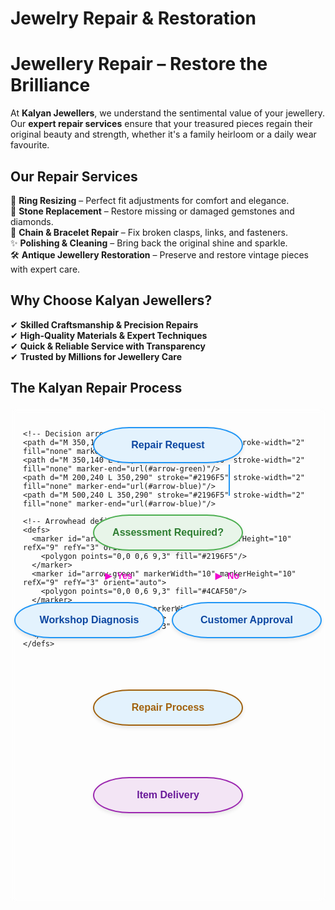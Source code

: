  <style>
/* Light Theme */
[data-md-color-scheme="default"] h1, 
[data-md-color-scheme="default"] h2, 
[data-md-color-scheme="default"] h3, 
[data-md-color-scheme="default"] h4, 
[data-md-color-scheme="default"] h5, 
[data-md-color-scheme="default"] h6 {
    color:rgb(194, 91, 185) !important;
}

/* Dark Theme */
[data-md-color-scheme="slate"] h1, 
[data-md-color-scheme="slate"] h2, 
[data-md-color-scheme="slate"] h3, 
[data-md-color-scheme="slate"] h4, 
[data-md-color-scheme="slate"] h5, 
[data-md-color-scheme="slate"] h6 {
    color:rgb(206, 118, 3) !important;
}
</style>

# Jewelry Repair & Restoration



# **Jewellery Repair – Restore the Brilliance**  

At **Kalyan Jewellers**, we understand the sentimental value of your jewellery. Our **expert repair services** ensure that your treasured pieces regain their original beauty and strength, whether it's a family heirloom or a daily wear favourite.  

## **Our Repair Services**  
🔧 **Ring Resizing** – Perfect fit adjustments for comfort and elegance.  
💎 **Stone Replacement** – Restore missing or damaged gemstones and diamonds.  
🔗 **Chain & Bracelet Repair** – Fix broken clasps, links, and fasteners.  
✨ **Polishing & Cleaning** – Bring back the original shine and sparkle.  
🛠 **Antique Jewellery Restoration** – Preserve and restore vintage pieces with expert care.  

## **Why Choose Kalyan Jewellers?**  
✔ **Skilled Craftsmanship & Precision Repairs**  
✔ **High-Quality Materials & Expert Techniques**  
✔ **Quick & Reliable Service with Transparency**  
✔ **Trusted by Millions for Jewellery Care**  



## The Kalyan Repair Process

<div style="font-family: Arial, sans-serif; max-width: 700px; margin: 20px auto; position: relative; height: 750px; background: rgba(255,255,255,0.1); backdrop-filter: blur(5px); border-radius: 8px; padding: 20px;">

  <!-- SVG Arrows for All Connections -->
  <svg width="100%" height="100%" style="position: absolute; top: 0; left: 0; z-index: 0;">
    <!-- Main vertical arrows -->
    <path d="M 350,90 L 350,140" stroke="#2196F5" stroke-width="2" fill="none" marker-end="url(#arrow-blue)"/>
    <path d="M 350,190 L 350,240" stroke="#2196F5" stroke-width="2" fill="none" marker-end="url(#arrow-blue)"/>
    <path d="M 350,340 L 350,390" stroke="#2196F5" stroke-width="2" fill="none" marker-end="url(#arrow-blue)"/>
    <path d="M 350,440 L 350,490" stroke="#9C27B0" stroke-width="2" fill="none" marker-end="url(#arrow-purple)"/>
    
    <!-- Decision arrows -->
    <path d="M 350,140 L 200,190" stroke="#4CAF50" stroke-width="2" fill="none" marker-end="url(#arrow-green)"/>
    <path d="M 350,140 L 500,190" stroke="#4CAF50" stroke-width="2" fill="none" marker-end="url(#arrow-green)"/>
    <path d="M 200,240 L 350,290" stroke="#2196F5" stroke-width="2" fill="none" marker-end="url(#arrow-blue)"/>
    <path d="M 500,240 L 350,290" stroke="#2196F5" stroke-width="2" fill="none" marker-end="url(#arrow-blue)"/>
    
    <!-- Arrowhead definitions -->
    <defs>
      <marker id="arrow-blue" markerWidth="10" markerHeight="10" refX="9" refY="3" orient="auto">
        <polygon points="0,0 0,6 9,3" fill="#2196F5"/>
      </marker>
      <marker id="arrow-green" markerWidth="10" markerHeight="10" refX="9" refY="3" orient="auto">
        <polygon points="0,0 0,6 9,3" fill="#4CAF50"/>
      </marker>
      <marker id="arrow-purple" markerWidth="10" markerHeight="10" refX="9" refY="3" orient="auto">
        <polygon points="0,0 0,6 9,3" fill="#9C27B0"/>
      </marker>
    </defs>
  </svg>

  <!-- All Process Nodes with Oval Shapes -->
  <div style="position: absolute; top: 30px; left: 50%; transform: translateX(-50%); width: 200px; padding: 18px; background: #E3F2FD; border-radius: 100px/50px; border: 2px solid #2196F5; text-align: center; box-shadow: 0 3px 6px rgba(0,0,0,0.1);">
    <div style="font-size: 16px; font-weight: 600; color: #0D47A1;">Repair Request</div>
  </div>

  <div style="position: absolute; top: 170px; left: 50%; transform: translateX(-50%); width: 200px; padding: 18px; background: #E8F5E9; border-radius: 100px/50px; border: 2px solid #4CAF50; text-align: center; box-shadow: 0 3px 6px rgba(0,0,0,0.1);">
    <div style="font-size: 16px; font-weight: 600; color: #2E7D32;">Assessment Required?</div>
  </div>

  <div style="position: absolute; top: 310px; left: 25%; transform: translateX(-50%); width: 200px; padding: 18px; background: #E3F2FD; border-radius: 100px/50px; border: 2px solid #2196F5; text-align: center; box-shadow: 0 3px 6px rgba(0,0,0,0.1);">
    <div style="font-size: 16px; font-weight: 600; color: #0D47A1;">Workshop Diagnosis</div>
  </div>

  <div style="position: absolute; top: 310px; left: 75%; transform: translateX(-50%); width: 200px; padding: 18px; background: #E3F2FD; border-radius: 100px/50px; border: 2px solid #2196F5; text-align: center; box-shadow: 0 3px 6px rgba(0,0,0,0.1);">
    <div style="font-size: 16px; font-weight: 600; color: #0D47A1;">Customer Approval</div>
  </div>

  <div style="position: absolute; top: 450px; left: 50%; transform: translateX(-50%); width: 200px; padding: 18px; background: #E3F2FD; border-radius: 100px/50px; border: 2px solid rgb(161, 97, 13); text-align: center; box-shadow: 0 3px 6px rgba(0,0,0,0.1);">
    <div style="font-size: 16px; font-weight: 600; color:rgb(161, 97, 13);">Repair Process</div>
  </div>

  <div style="position: absolute; top: 590px; left: 50%; transform: translateX(-50%); width: 200px; padding: 18px; background: #F3E5F5; border-radius: 100px/50px; border: 2px solid #9C27B0; text-align: center; box-shadow: 0 3px 6px rgba(0,0,0,0.1);">
    <div style="font-size: 16px; font-weight: 600; color: #6A1B9A;">Item Delivery</div>
  </div>

  <!-- Decision Labels with Arrows -->
  <div style="position: absolute; top: 260px; left: 30%; color:rgb(241, 10, 207); font-weight: 600; font-size: 14px;">
    <span style="margin-right: 5px;">▶</span> Yes
  </div>
  <div style="position: absolute; top: 260px; left: 65%; color:rgb(241, 10, 207); font-weight: 600; font-size: 14px;">
    <span style="margin-right: 5px;">▶</span> No
  </div>
</div>

<style>
h1:hover, h2:hover, h3:hover h4:hover, h5:hover, h6:hover {
    opacity: 0.7; /* Dims the text when hovered */
    transition: opacity 0.3s ease-in-out;
    cursor: pointer;
}
</style>